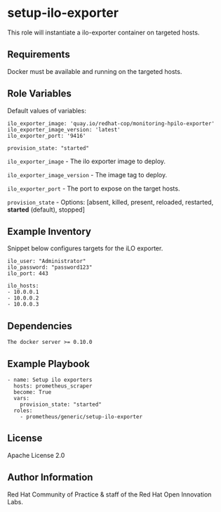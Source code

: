 # setup-ilo-exporter

This role will instantiate a ilo-exporter container on targeted hosts.

## Requirements

Docker must be available and running on the targeted hosts.

## Role Variables

Default values of variables:

```
ilo_exporter_image: 'quay.io/redhat-cop/monitoring-hpilo-exporter'
ilo_exporter_image_version: 'latest'
ilo_exporter_port: '9416'

provision_state: "started"
```

`ilo_exporter_image` - The ilo exporter image to deploy.

`ilo_exporter_image_version` - The image tag to deploy.

`ilo_exporter_port` - The port to expose on the target hosts.

`provision_state` - Options: [absent, killed, present, reloaded, restarted, **started** (default), stopped]

## Example Inventory

Snippet below configures targets for the iLO exporter.

```
ilo_user: "Administrator"
ilo_password: "password123"
ilo_port: 443

ilo_hosts:
- 10.0.0.1
- 10.0.0.2
- 10.0.0.3
```

## Dependencies

```
The docker server >= 0.10.0
```

## Example Playbook

```
- name: Setup ilo exporters
  hosts: prometheus_scraper
  become: True
  vars:
    provision_state: "started"
  roles:
    - prometheus/generic/setup-ilo-exporter
```

## License

Apache License 2.0

## Author Information

Red Hat Community of Practice & staff of the Red Hat Open Innovation Labs.
